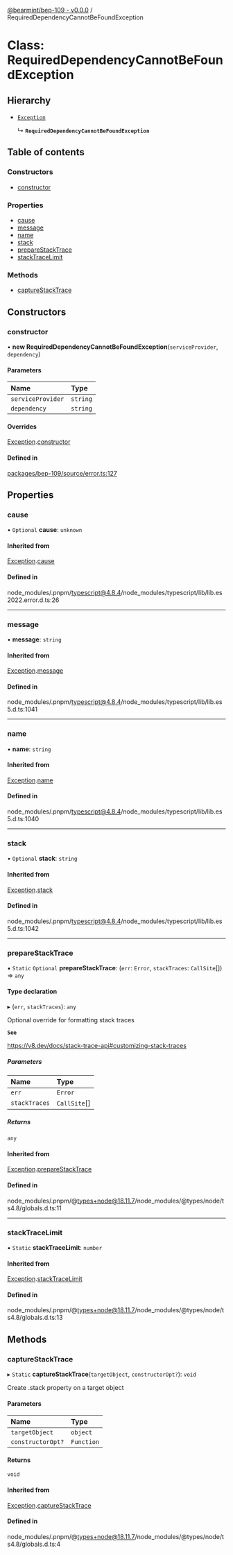[@bearmint/bep-109 - v0.0.0](../README.md) / RequiredDependencyCannotBeFoundException

# Class: RequiredDependencyCannotBeFoundException

## Hierarchy

- [`Exception`](Exception.md)

  ↳ **`RequiredDependencyCannotBeFoundException`**

## Table of contents

### Constructors

- [constructor](RequiredDependencyCannotBeFoundException.md#constructor)

### Properties

- [cause](RequiredDependencyCannotBeFoundException.md#cause)
- [message](RequiredDependencyCannotBeFoundException.md#message)
- [name](RequiredDependencyCannotBeFoundException.md#name)
- [stack](RequiredDependencyCannotBeFoundException.md#stack)
- [prepareStackTrace](RequiredDependencyCannotBeFoundException.md#preparestacktrace)
- [stackTraceLimit](RequiredDependencyCannotBeFoundException.md#stacktracelimit)

### Methods

- [captureStackTrace](RequiredDependencyCannotBeFoundException.md#capturestacktrace)

## Constructors

### constructor

• **new RequiredDependencyCannotBeFoundException**(`serviceProvider`, `dependency`)

#### Parameters

| Name | Type |
| :------ | :------ |
| `serviceProvider` | `string` |
| `dependency` | `string` |

#### Overrides

[Exception](Exception.md).[constructor](Exception.md#constructor)

#### Defined in

[packages/bep-109/source/error.ts:127](https://github.com/bearmint/bearmint/blob/main/packages/bep-109/source/error.ts#L127)

## Properties

### cause

• `Optional` **cause**: `unknown`

#### Inherited from

[Exception](Exception.md).[cause](Exception.md#cause)

#### Defined in

node_modules/.pnpm/typescript@4.8.4/node_modules/typescript/lib/lib.es2022.error.d.ts:26

___

### message

• **message**: `string`

#### Inherited from

[Exception](Exception.md).[message](Exception.md#message)

#### Defined in

node_modules/.pnpm/typescript@4.8.4/node_modules/typescript/lib/lib.es5.d.ts:1041

___

### name

• **name**: `string`

#### Inherited from

[Exception](Exception.md).[name](Exception.md#name)

#### Defined in

node_modules/.pnpm/typescript@4.8.4/node_modules/typescript/lib/lib.es5.d.ts:1040

___

### stack

• `Optional` **stack**: `string`

#### Inherited from

[Exception](Exception.md).[stack](Exception.md#stack)

#### Defined in

node_modules/.pnpm/typescript@4.8.4/node_modules/typescript/lib/lib.es5.d.ts:1042

___

### prepareStackTrace

▪ `Static` `Optional` **prepareStackTrace**: (`err`: `Error`, `stackTraces`: `CallSite`[]) => `any`

#### Type declaration

▸ (`err`, `stackTraces`): `any`

Optional override for formatting stack traces

**`See`**

https://v8.dev/docs/stack-trace-api#customizing-stack-traces

##### Parameters

| Name | Type |
| :------ | :------ |
| `err` | `Error` |
| `stackTraces` | `CallSite`[] |

##### Returns

`any`

#### Inherited from

[Exception](Exception.md).[prepareStackTrace](Exception.md#preparestacktrace)

#### Defined in

node_modules/.pnpm/@types+node@18.11.7/node_modules/@types/node/ts4.8/globals.d.ts:11

___

### stackTraceLimit

▪ `Static` **stackTraceLimit**: `number`

#### Inherited from

[Exception](Exception.md).[stackTraceLimit](Exception.md#stacktracelimit)

#### Defined in

node_modules/.pnpm/@types+node@18.11.7/node_modules/@types/node/ts4.8/globals.d.ts:13

## Methods

### captureStackTrace

▸ `Static` **captureStackTrace**(`targetObject`, `constructorOpt?`): `void`

Create .stack property on a target object

#### Parameters

| Name | Type |
| :------ | :------ |
| `targetObject` | `object` |
| `constructorOpt?` | `Function` |

#### Returns

`void`

#### Inherited from

[Exception](Exception.md).[captureStackTrace](Exception.md#capturestacktrace)

#### Defined in

node_modules/.pnpm/@types+node@18.11.7/node_modules/@types/node/ts4.8/globals.d.ts:4
